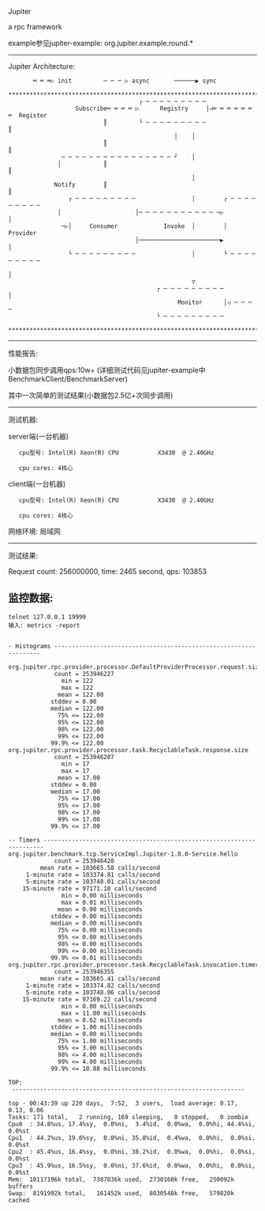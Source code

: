 Jupiter

  a rpc framework

  example参见jupiter-example: org.jupiter.example.round.*

  -------------------------------------------------------------------------------------------------------
  Jupiter Architecture:

           ═ ═ ═▷ init         ─ ─ ─ ▷ async       ──────▶ sync
      ***************************************************************************************************
                                         ┌ ─ ─ ─ ─ ─ ─ ─ ─ ─
                       Subscribe═ ═ ═ ═ ▷      Registry     │◁═ ═ ═ ═ ═ ═ ═  Register
                               ║         └ ─ ─ ─ ─ ─ ─ ─ ─ ─               ║
                                                   │    │
                               ║                                           ║
                   ─ ─ ─ ─ ─ ─ ─ ─ ─ ─ ─ ─ ─ ─ ─ ─ ┘    │
                  │            ║                                           ║
                                                        │
                 Notify        ║                                           ║
                     ┌ ─ ─ ─ ─ ─ ─ ─ ─ ─                │        ┌ ─ ─ ─ ─ ─ ─ ─ ─ ─
                  │                     │─ ─ ─ ─ ─ ─ ─ ─ ─ ─ ─ ─▷                   │
                   ─▷│     Consumer             Invoke  │        │     Provider
                                        │───────────────────────▶                   │
                     └ ─ ─ ─ ─ ─ ─ ─ ─ ─                │        └ ─ ─ ─ ─ ─ ─ ─ ─ ─
                                                                           │
                                                        ▽
                                              ┌ ─ ─ ─ ─ ─ ─ ─ ─ ─          │
                                                    Monitor      │◁ ─ ─ ─ ─
                                              └ ─ ─ ─ ─ ─ ─ ─ ─ ─
      ***************************************************************************************************

  -------------------------------------------------------------------------------------------------------

性能报告:

小数据包同步调用qps:10w+
(详细测试代码见jupiter-example中BenchmarkClient/BenchmarkServer)

  其中一次简单的测试结果(小数据包2.5亿+次同步调用)
  
  ------------------------------------------------------------------
  
  测试机器:
  
  server端(一台机器)
  
       cpu型号: Intel(R) Xeon(R) CPU           X3430  @ 2.40GHz
       
       cpu cores: 4核心
       
  client端(一台机器)
  
       cpu型号: Intel(R) Xeon(R) CPU           X3430  @ 2.40GHz
       
       cpu cores: 4核心
       
  网络环境: 局域网
  
  ------------------------------------------------------------------
  
  测试结果:
  
  Request count: 256000000, time: 2465 second, qps: 103853
  
  监控数据:
  ------------------------------------------------------------------
    telnet 127.0.0.1 19999
    输入: metrics -report
  
  
    - Histograms ------------------------------------------------------------------
    
    org.jupiter.rpc.provider.processor.DefaultProviderProcessor.request.size
                 count = 253946227
                   min = 122
                   max = 122
                  mean = 122.00
                stddev = 0.00
                median = 122.00
                  75% <= 122.00
                  95% <= 122.00
                  98% <= 122.00
                  99% <= 122.00
                99.9% <= 122.00
    org.jupiter.rpc.provider.processor.task.RecyclableTask.response.size
                 count = 253946207
                   min = 17
                   max = 17
                  mean = 17.00
                stddev = 0.00
                median = 17.00
                  75% <= 17.00
                  95% <= 17.00
                  98% <= 17.00
                  99% <= 17.00
                99.9% <= 17.00
    
    -- Timers ----------------------------------------------------------------------
    org.jupiter.benchmark.tcp.ServiceImpl.Jupiter-1.0.0-Service.hello
                 count = 253946428
             mean rate = 103665.58 calls/second
         1-minute rate = 103374.81 calls/second
         5-minute rate = 103748.01 calls/second
        15-minute rate = 97171.10 calls/second
                   min = 0.00 milliseconds
                   max = 0.01 milliseconds
                  mean = 0.00 milliseconds
                stddev = 0.00 milliseconds
                median = 0.00 milliseconds
                  75% <= 0.00 milliseconds
                  95% <= 0.00 milliseconds
                  98% <= 0.00 milliseconds
                  99% <= 0.00 milliseconds
                99.9% <= 0.01 milliseconds
    org.jupiter.rpc.provider.processor.task.RecyclableTask.invocation.timer
                 count = 253946355
             mean rate = 103665.41 calls/second
         1-minute rate = 103374.82 calls/second
         5-minute rate = 103748.06 calls/second
        15-minute rate = 97169.22 calls/second
                   min = 0.00 milliseconds
                   max = 11.00 milliseconds
                  mean = 0.62 milliseconds
                stddev = 1.00 milliseconds
                median = 0.00 milliseconds
                  75% <= 1.00 milliseconds
                  95% <= 3.00 milliseconds
                  98% <= 4.00 milliseconds
                  99% <= 4.00 milliseconds
                99.9% <= 10.88 milliseconds
    
    TOP:
    ￼------------------------------------------------------------------

    top - 00:43:39 up 220 days,  7:52,  3 users,  load average: 0.17, 0.13, 0.06
    Tasks: 171 total,   2 running, 169 sleeping,   0 stopped,   0 zombie
    Cpu0  : 34.8%us, 17.4%sy,  0.0%ni,  3.4%id,  0.0%wa,  0.0%hi, 44.4%si,  0.0%st
    Cpu1  : 44.2%us, 19.6%sy,  0.0%ni, 35.8%id,  0.4%wa,  0.0%hi,  0.0%si,  0.0%st
    Cpu2  : 45.4%us, 16.4%sy,  0.0%ni, 38.2%id,  0.0%wa,  0.0%hi,  0.0%si,  0.0%st
    Cpu3  : 45.9%us, 16.5%sy,  0.0%ni, 37.6%id,  0.0%wa,  0.0%hi,  0.0%si,  0.0%st
    Mem:  10117196k total,  7387036k used,  2730160k free,   250092k buffers
    Swap:  8191992k total,   161452k used,  8030540k free,   579820k cached
